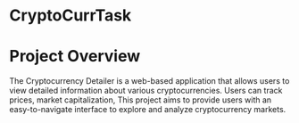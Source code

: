 # CryptoCurrTask
# Project Overview
The Cryptocurrency Detailer is a web-based application that allows users to view detailed information about various cryptocurrencies. Users can track prices, market capitalization, This project aims to provide users with an easy-to-navigate interface to explore and analyze cryptocurrency markets.
